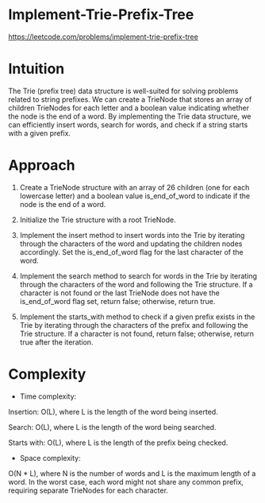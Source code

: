 # Implement-Trie-Prefix-Tree
https://leetcode.com/problems/implement-trie-prefix-tree
# Intuition
<!-- Describe your first thoughts on how to solve this problem. -->
The Trie (prefix tree) data structure is well-suited for solving problems related to string prefixes. We can create a TrieNode that stores an array of children TrieNodes for each letter and a boolean value indicating whether the node is the end of a word. By implementing the Trie data structure, we can efficiently insert words, search for words, and check if a string starts with a given prefix.
# Approach
<!-- Describe your approach to solving the problem. -->
1. Create a TrieNode structure with an array of 26 children (one for each lowercase letter) and a boolean value is_end_of_word to indicate if the node is the end of a word.

2.  Initialize the Trie structure with a root TrieNode.

3. Implement the insert method to insert words into the Trie by iterating through the characters of the word and updating the children nodes accordingly. Set the is_end_of_word flag for the last character of the word.

4. Implement the search method to search for words in the Trie by iterating through the characters of the word and following the Trie structure. If a character is not found or the last TrieNode does not have the is_end_of_word flag set, return false; otherwise, return true.

5. Implement the starts_with method to check if a given prefix exists in the Trie by iterating through the characters of the prefix and following the Trie structure. If a character is not found, return false; otherwise, return true after the iteration.
# Complexity
- Time complexity:
<!-- Add your time complexity here, e.g. $$O(n)$$ -->
Insertion: O(L), where L is the length of the word being inserted.

Search: O(L), where L is the length of the word being searched.

Starts with: O(L), where L is the length of the prefix being checked.
- Space complexity:
<!-- Add your space complexity here, e.g. $$O(n)$$ -->
O(N * L), where N is the number of words and L is the maximum length of a word. In the worst case, each word might not share any common prefix, requiring separate TrieNodes for each character.
